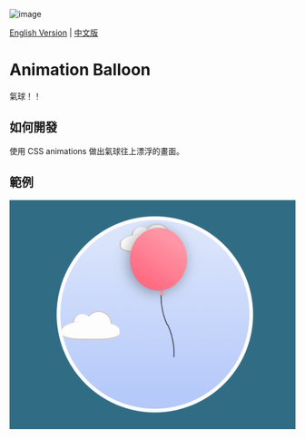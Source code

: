 ![image](https://github.com/sherry-huang/parking/blob/main/banner.png)

[English Version](https://github.com/sherry-huang/animation-balloon/blob/main/README.md) | [中文版](https://github.com/sherry-huang/animation-balloon/blob/main/README.zh-TW.md)

# Animation Balloon

氣球！！

## 如何開發

使用 CSS animations 做出氣球往上漂浮的畫面。

## 範例

![gif](https://github.com/sherry-huang/animation-balloon/blob/main/introduction.gif)
